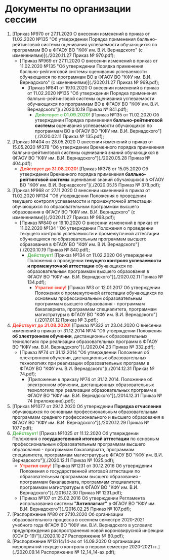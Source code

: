 # Документы по организации сессии

1. [Приказ №970 от 27.11.2020 О внесении изменений в приказ от 11.02.2020 №135 "Об утверждении Порядка применения балльно-рейтинговой системы оценивания успеваемости обучающихся по программам ВО в ФГАОУ ВО "КФУ им. В.И. Вернадского" (с изменениями)](./2020.11.27 Приказ № 970.pdf);
   - [Приказ №969 от 27.11.2020 О внесении изменений в приказ от 11.02.2020 №135 "Об утверждении Порядка применения балльно-рейтинговой системы оценивания успеваемости обучающихся по программам ВО в ФГАОУ ВО "КФУ им. В.И. Вернадского" (с изменениями)](./2020.11.27 Приказ № 969.pdf);
     - [Приказ №841 от 19.10.2020 О внесении изменений в приказ от 11.02.2020 №135 "Об утверждении Порядка применения балльно-рейтинговой системы оценивания успеваемости обучающихся по программам ВО в ФГАОУ ВО "КФУ им. В.И. Вернадского"](./2020.10.19 Приказ № 841.pdf);
       - <span style="color:#5cb85c">**Действует с 01.09.2020!**</span> [Приказ №135 от 11.02.2020 Об утверждении Порядка применения **балльно-рейтинговой системы** оценивания успеваемости обучающихся по программам ВО в ФГАОУ ВО "КФУ им. В.И. Вернадского"](./2020.02.11 Приказ № 135.pdf);
2. [Приказ №404 от 28.05.2020 О внесении изменений в приказ от 15.05.2020 №378 "Об утверждении Временного порядка применения балльно-рейтинговой системы оценивания знаний обучающихся в ФГАОУ ВО "КФУ им. В.И. Вернадского"](./2020.05.28 Приказ № 404.pdf);
   - <span style="color:#F44336">**Действует до 31.08.2020!**</span> [Приказ №378 от 15.05.2020 Об утверждении Временного порядка применения **балльно-рейтинговой системы** оценивания знаний обучающихся в ФГАОУ ВО "КФУ им. В.И. Вернадского"](./2020.05.15 Приказ № 378.pdf);
3. [Приказ №968 от 27.11.2020 О внесении изменений в приказ от 11.02.2020 №134 ''Об утверждении Положения о проведении текущего контроля успеваемости и промежуточной аттестации обучающихся по образовательным программам высшего образования в ФГАОУ ВО "КФУ им. В.И. Вернадского" (с изменениями)](./2020.11.27 Приказ № 968.pdf);
   - [Приказ №840 от 19.10.2020 О внесении изменений в приказ от 11.02.2020 №134 ''Об утверждении Положения о проведении текущего контроля успеваемости и промежуточной аттестации обучающихся по образовательным программам высшего образования в ФГАОУ ВО "КФУ им. В.И. Вернадского"](./2020.10.19 Приказ № 840.pdf);
     - <span style="color:#5cb85c">**Действует!**</span> [Приказ №134 от 11.02.2020 Об утверждении Положения о проведении **текущего контроля успеваемости и промежуточной аттестации** обучающихся по образовательным программам высшего образования в ФГАОУ ВО "КФУ им. В.И. Вернадского"](./2020.02.11 Приказ № 134.pdf);
       - <span style="color:#F44336">**Утратил силу!**</span> [Приказ №3 от 12.01.2017 Об утверждении Положения о промежуточной аттестации обучающихся по основным профессиональным образовательным программам высшего образования - программам бакалавриата, программам специалитета, программам магистратуры в ФГАОУ ВО "КФУ им. В.И. Вернадского"](./2017.01.12 Приказ № 3.pdf);
4. <span style="color:#F44336">**Действует до 31.08.2020!**</span> [Приказ №332 от 23.04.2020 О внесении изменений в приказ от 31.12.2014 №74 "Об утверждении Положения **об электронном обучении**, дистанционных образовательных технологиях при реализации образовательных программ в ФГАОУ ВО "КФУ им. В.И. Вернадского"](./2020.04.23 Приказ № 332.pdf);
   - [Приказ №74 от 31.12.2014 "Об утверждении Положения об электронном обучении, дистанционных образовательных технологиях при реализации образовательных программ в ФГАОУ ВО "КФУ им. В.И. Вернадского"](./2014.12.31 Приказ № 74.pdf);
     - [Приложение к приказу №74 от 31.12.2014. Положение об электронном обучении, дистанционных образовательных технологиях при реализации образовательных программ в ФГАОУ ВО "КФУ им. В.И. Вернадского"](./2014.12.31 Приказ № 74 (приложение).pdf);
5. [Приказ №1077 от 29.12.2020 Об утверждении **Порядка отчисления** обучающихся по основным профессиональным образовательным программам среднего профессионального и высшего образования в ФГАОУ ВО "КФУ им. В.И. Вернадского"](./2020.12.29 Приказ № 1077.pdf);
6. <span style="color:#5cb85c">**Действует!**</span> [Приказ №1025 от 11.12.2020 Об утверждении Положения о **государственной итоговой аттестации** по основным профессиональным образовательным программам высшего образования - программам бакалавриата, программам специалитета, программам магистратуры в ФГАОУ ВО "КФУ им. В.И. Вернадского"](./2020.12.11 Приказ № 1025.pdf);
   - <span style="color:#F44336">**Утратил силу!**</span> [Приказ №1231 от 30.12.2016 Об утверждении Положения о государственной итоговой аттестации по образовательным программам высшего образования - программам бакалавриата, программам специалитета, программам магистратуры в ФГАОУ ВО "КФУ им. В.И. Вернадского"](./2016.12.30 Приказ № 1231.pdf);
   - [Приказ №107 от 25.02.2016 Об утверждении Регламента использования системы **"Антиплагиат"** в ФГАОУ ВО "КФУ им. В.И. Вернадского"](./2016.02.25 Приказ № 107.pdf);
7. [Распоряжение №80 от 27.10.2020 Об организации образовательного процесса в осеннем семестре 2020-2021 учебного года ФГАОУ ВО "КФУ им. В.И. Вернадского в условиях предупреждения распространения новой короновирусной инфекции (COVID-19)"](./2020.10.27 Распоряжение № 80.pdf);
8. [Распоряжение №12/14/14-ах от 14.09.2020 О организации мероприятий текущего контроля в первом семестре 2020-2021 гг.](./2020.09.14 Распоряжение № 12_14_14-ах.pdf);
